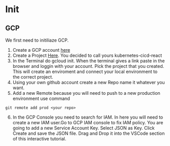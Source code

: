 # Init

## GCP

We first need to initiliaze GCP.

1. Create a GCP account [here](https://cloud.google.com/free)
2. Create a Project [Here](https://cloud.google.com/resource-manager/docs/creating-managing-projects#creating_a_project). 
You decided to call yours kubernetes-cicd-react
3. In the Terminal do gcloud init. When the terminal gives a link paste in the browser and loggin with your account. Pick the project that you created. This will create an enviroment and connect your local environment to the correct project.
4. Using your own github account create a new Repo name it whatever you want.
5. Add a new Remote because you will need to push to a new production environment use command

```
git remote add prod <your repo>

```

6. In the GCP Console you need to search for IAM. In here you will need to create a new IAM user.Go to GCP IAM console to fix IAM policy. You are going to add a new Service Account Key. Select JSON as Key. Click Create and save the JSON file. Drag and Drop it into the VSCode section of this interactive tutorial.

